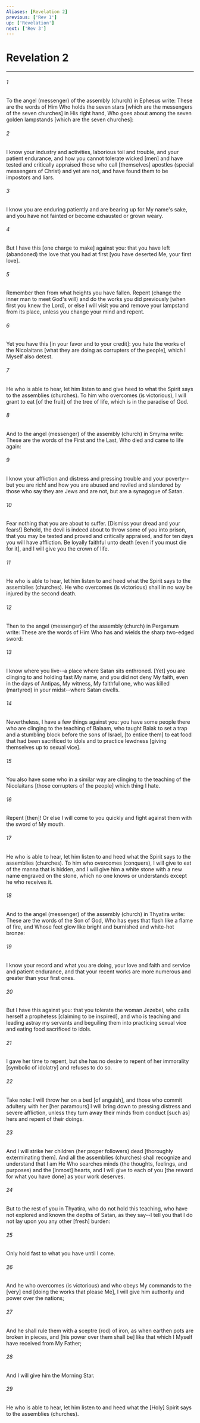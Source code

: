 ```yaml
---
Aliases: [Revelation 2]
previous: ['Rev 1']
up: ['Revelation']
next: ['Rev 3']
---
```

# Revelation 2

***


###### 1 


To the angel (messenger) of the assembly (church) in Ephesus write: These are the words of Him Who holds the seven stars [which are the messengers of the seven churches] in His right hand, Who goes about among the seven golden lampstands [which are the seven churches]: 


###### 2 


I know your industry and activities, laborious toil and trouble, and your patient endurance, and how you cannot tolerate wicked [men] and have tested and critically appraised those who call [themselves] apostles (special messengers of Christ) and yet are not, and have found them to be impostors and liars. 


###### 3 


I know you are enduring patiently and are bearing up for My name's sake, and you have not fainted or become exhausted or grown weary. 


###### 4 


But I have this [one charge to make] against you: that you have left (abandoned) the love that you had at first [you have deserted Me, your first love]. 


###### 5 


Remember then from what heights you have fallen. Repent (change the inner man to meet God's will) and do the works you did previously [when first you knew the Lord], or else I will visit you and remove your lampstand from its place, unless you change your mind and repent. 


###### 6 


Yet you have this [in your favor and to your credit]: you hate the works of the Nicolaitans [what they are doing as corrupters of the people], which I Myself also detest. 


###### 7 


He who is able to hear, let him listen to and give heed to what the Spirit says to the assemblies (churches). To him who overcomes (is victorious), I will grant to eat [of the fruit] of the tree of life, which is in the paradise of God. 


###### 8 


And to the angel (messenger) of the assembly (church) in Smyrna write: These are the words of the First and the Last, Who died and came to life again: 


###### 9 


I know your affliction and distress and pressing trouble and your poverty--but you are rich! and how you are abused and reviled and slandered by those who say they are Jews and are not, but are a synagogue of Satan. 


###### 10 


Fear nothing that you are about to suffer. [Dismiss your dread and your fears!] Behold, the devil is indeed about to throw some of you into prison, that you may be tested and proved and critically appraised, and for ten days you will have affliction. Be loyally faithful unto death [even if you must die for it], and I will give you the crown of life. 


###### 11 


He who is able to hear, let him listen to and heed what the Spirit says to the assemblies (churches). He who overcomes (is victorious) shall in no way be injured by the second death. 


###### 12 


Then to the angel (messenger) of the assembly (church) in Pergamum write: These are the words of Him Who has and wields the sharp two-edged sword: 


###### 13 


I know where you live--a place where Satan sits enthroned. [Yet] you are clinging to and holding fast My name, and you did not deny My faith, even in the days of Antipas, My witness, My faithful one, who was killed (martyred) in your midst--where Satan dwells. 


###### 14 


Nevertheless, I have a few things against you: you have some people there who are clinging to the teaching of Balaam, who taught Balak to set a trap and a stumbling block before the sons of Israel, [to entice them] to eat food that had been sacrificed to idols and to practice lewdness [giving themselves up to sexual vice]. 


###### 15 


You also have some who in a similar way are clinging to the teaching of the Nicolaitans [those corrupters of the people] which thing I hate. 


###### 16 


Repent [then]! Or else I will come to you quickly and fight against them with the sword of My mouth. 


###### 17 


He who is able to hear, let him listen to and heed what the Spirit says to the assemblies (churches). To him who overcomes (conquers), I will give to eat of the manna that is hidden, and I will give him a white stone with a new name engraved on the stone, which no one knows or understands except he who receives it. 


###### 18 


And to the angel (messenger) of the assembly (church) in Thyatira write: These are the words of the Son of God, Who has eyes that flash like a flame of fire, and Whose feet glow like bright and burnished and white-hot bronze: 


###### 19 


I know your record and what you are doing, your love and faith and service and patient endurance, and that your recent works are more numerous and greater than your first ones. 


###### 20 


But I have this against you: that you tolerate the woman Jezebel, who calls herself a prophetess [claiming to be inspired], and who is teaching and leading astray my servants and beguiling them into practicing sexual vice and eating food sacrificed to idols. 


###### 21 


I gave her time to repent, but she has no desire to repent of her immorality [symbolic of idolatry] and refuses to do so. 


###### 22 


Take note: I will throw her on a bed [of anguish], and those who commit adultery with her [her paramours] I will bring down to pressing distress and severe affliction, unless they turn away their minds from conduct [such as] hers and repent of their doings. 


###### 23 


And I will strike her children (her proper followers) dead [thoroughly exterminating them]. And all the assemblies (churches) shall recognize and understand that I am He Who searches minds (the thoughts, feelings, and purposes) and the [inmost] hearts, and I will give to each of you [the reward for what you have done] as your work deserves. 


###### 24 


But to the rest of you in Thyatira, who do not hold this teaching, who have not explored and known the depths of Satan, as they say--I tell you that I do not lay upon you any other [fresh] burden: 


###### 25 


Only hold fast to what you have until I come. 


###### 26 


And he who overcomes (is victorious) and who obeys My commands to the [very] end [doing the works that please Me], I will give him authority and power over the nations; 


###### 27 


And he shall rule them with a sceptre (rod) of iron, as when earthen pots are broken in pieces, and [his power over them shall be] like that which I Myself have received from My Father; 


###### 28 


And I will give him the Morning Star. 


###### 29 


He who is able to hear, let him listen to and heed what the [Holy] Spirit says to the assemblies (churches).
